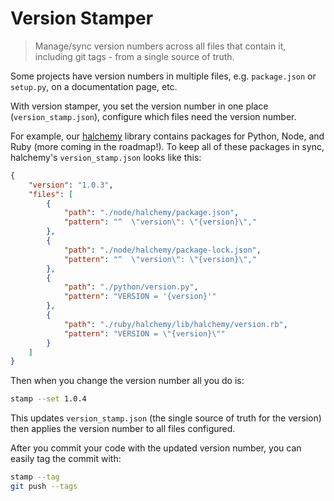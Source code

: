 # Version Stamper

> Manage/sync version numbers across all files that contain it, including git tags - from a single source of truth.

<portfolio-repos name="version-stamper" github npm />

Some projects have version numbers in multiple files, e.g. `package.json` or `setup.py`, on a documentation page, etc.

With version stamper, you set the version number in one place (`version_stamp.json`), configure which files need the version number.  

For example, our [halchemy](https://github.com/pointw-dev/halchemy) library contains packages for Python, Node, and Ruby (more coming in the roadmap!).  To keep all of these packages in sync, halchemy's `version_stamp.json` looks like this:

```json
{
    "version": "1.0.3",
    "files": [
        {
            "path": "./node/halchemy/package.json",
            "pattern": "^  \"version\": \"{version}\","
        },
        {
            "path": "./node/halchemy/package-lock.json",
            "pattern": "^  \"version\": \"{version}\","
        },
        {
            "path": "./python/version.py",
            "pattern": "VERSION = '{version}'"
        },
        {
            "path": "./ruby/halchemy/lib/halchemy/version.rb",
            "pattern": "VERSION = \"{version}\""
        }
    ]
}
```

Then when you change the version number all you do is:

```bash
stamp --set 1.0.4
```

This updates `version_stamp.json` (the single source of truth for the version) then applies the version number to all files configured.

After you commit your code with the updated version number, you can easily tag the commit with:

```bash
stamp --tag
git push --tags
```
